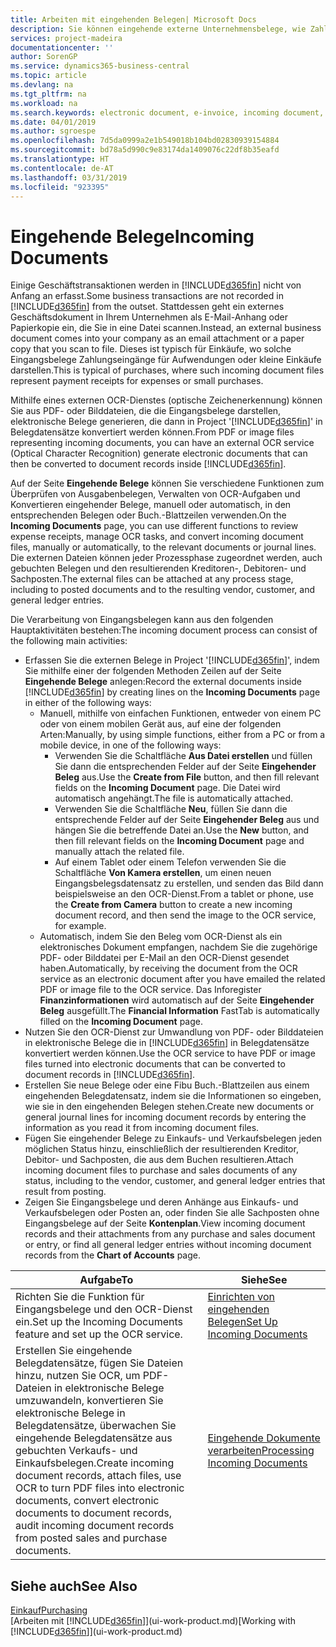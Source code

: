 ```yaml
---
title: Arbeiten mit eingehenden Belegen| Microsoft Docs
description: Sie können eingehende externe Unternehmensbelege, wie Zahlungseingänge oder PDF-Dateien verwalten, OCR-Aufgaben verwalten und Dateien in elektronische Belege und Datensätze umwandeln.
services: project-madeira
documentationcenter: ''
author: SorenGP
ms.service: dynamics365-business-central
ms.topic: article
ms.devlang: na
ms.tgt_pltfrm: na
ms.workload: na
ms.search.keywords: electronic document, e-invoice, incoming document, OCR, ecommerce, document exchange, import invoice
ms.date: 04/01/2019
ms.author: sgroespe
ms.openlocfilehash: 7d5da0999a2e1b549018b104bd02830939154884
ms.sourcegitcommit: bd78a5d990c9e83174da1409076c22df8b35eafd
ms.translationtype: HT
ms.contentlocale: de-AT
ms.lasthandoff: 03/31/2019
ms.locfileid: "923395"
---
```

# <a name="incoming-documents"></a><span data-ttu-id="41a33-103">Eingehende Belege</span><span class="sxs-lookup"><span data-stu-id="41a33-103">Incoming Documents</span></span>
<span data-ttu-id="41a33-104">Einige Geschäftstransaktionen werden in [!INCLUDE[d365fin](includes/d365fin_md.md)] nicht von Anfang an erfasst.</span><span class="sxs-lookup"><span data-stu-id="41a33-104">Some business transactions are not recorded in [!INCLUDE[d365fin](includes/d365fin_md.md)] from the outset.</span></span> <span data-ttu-id="41a33-105">Stattdessen geht ein externes Geschäftsdokument in Ihrem Unternehmen als E-Mail-Anhang oder Papierkopie ein, die Sie in eine Datei scannen.</span><span class="sxs-lookup"><span data-stu-id="41a33-105">Instead, an external business document comes into your company as an email attachment or a paper copy that you scan to file.</span></span> <span data-ttu-id="41a33-106">Dieses ist typisch für Einkäufe, wo solche Eingangsbelege Zahlungseingänge für Aufwendungen oder kleine Einkäufe darstellen.</span><span class="sxs-lookup"><span data-stu-id="41a33-106">This is typical of purchases, where such incoming document files represent payment receipts for expenses or small purchases.</span></span>

<span data-ttu-id="41a33-107">Mithilfe eines externen OCR-Dienstes (optische Zeichenerkennung) können Sie aus PDF- oder Bilddateien, die die Eingangsbelege darstellen, elektronische Belege generieren, die dann in Project '[!INCLUDE[d365fin](includes/d365fin_md.md)]' in Belegdatensätze konvertiert werden können.</span><span class="sxs-lookup"><span data-stu-id="41a33-107">From PDF or image files representing incoming documents, you can have an external OCR service (Optical Character Recognition) generate electronic documents that can then be converted to document records inside [!INCLUDE[d365fin](includes/d365fin_md.md)].</span></span>

<span data-ttu-id="41a33-108">Auf der Seite **Eingehende Belege** können Sie verschiedene Funktionen zum Überprüfen von Ausgabenbelegen, Verwalten von OCR-Aufgaben und Konvertieren eingehender Belege, manuell oder automatisch, in den entsprechenden Belegen oder Buch.-Blattzeilen verwenden.</span><span class="sxs-lookup"><span data-stu-id="41a33-108">On the **Incoming Documents** page, you can use different functions to review expense receipts, manage OCR tasks, and convert incoming document files, manually or automatically, to the relevant documents or journal lines.</span></span> <span data-ttu-id="41a33-109">Die externen Dateien können jeder Prozessphase zugeordnet werden, auch gebuchten Belegen und den resultierenden Kreditoren-, Debitoren- und Sachposten.</span><span class="sxs-lookup"><span data-stu-id="41a33-109">The external files can be attached at any process stage, including to posted documents and to the resulting vendor, customer, and general ledger entries.</span></span>

<span data-ttu-id="41a33-110">Die Verarbeitung von Eingangsbelegen kann aus den folgenden Hauptaktivitäten bestehen:</span><span class="sxs-lookup"><span data-stu-id="41a33-110">The incoming document process can consist of the following main activities:</span></span>

* <span data-ttu-id="41a33-111">Erfassen Sie die externen Belege in Project '[!INCLUDE[d365fin](includes/d365fin_md.md)]', indem Sie mithilfe einer der folgenden Methoden Zeilen auf der Seite **Eingehende Belege** anlegen:</span><span class="sxs-lookup"><span data-stu-id="41a33-111">Record the external documents inside [!INCLUDE[d365fin](includes/d365fin_md.md)] by creating lines on the **Incoming Documents** page in either of the following ways:</span></span>
  * <span data-ttu-id="41a33-112">Manuell, mithilfe von einfachen Funktionen, entweder von einem PC oder von einem mobilen Gerät aus, auf eine der folgenden Arten:</span><span class="sxs-lookup"><span data-stu-id="41a33-112">Manually, by using simple functions, either from a PC or from a mobile device, in one of the following ways:</span></span>
    * <span data-ttu-id="41a33-113">Verwenden Sie die Schaltfläche **Aus Datei erstellen** und füllen Sie dann die entsprechenden Felder auf der Seite **Eingehender Beleg** aus.</span><span class="sxs-lookup"><span data-stu-id="41a33-113">Use the **Create from File** button, and then fill relevant fields on the **Incoming Document** page.</span></span> <span data-ttu-id="41a33-114">Die Datei wird automatisch angehängt.</span><span class="sxs-lookup"><span data-stu-id="41a33-114">The file is automatically attached.</span></span>  
    * <span data-ttu-id="41a33-115">Verwenden Sie die Schaltfläche **Neu**, füllen Sie dann die entsprechende Felder auf der Seite **Eingehender Beleg** aus und hängen Sie die betreffende Datei an.</span><span class="sxs-lookup"><span data-stu-id="41a33-115">Use the **New** button, and then fill relevant fields on the **Incoming Document** page and manually attach the related file.</span></span>
    * <span data-ttu-id="41a33-116">Auf einem Tablet oder einem Telefon verwenden Sie die Schaltfläche **Von Kamera erstellen**, um einen neuen Eingangsbelegsdatensatz zu erstellen, und senden das Bild dann beispielsweise an den OCR-Dienst.</span><span class="sxs-lookup"><span data-stu-id="41a33-116">From a tablet or phone, use the **Create from Camera** button to create a new incoming document record, and then send the image to the OCR service, for example.</span></span>
  * <span data-ttu-id="41a33-117">Automatisch, indem Sie den Beleg vom OCR-Dienst als ein elektronisches Dokument empfangen, nachdem Sie die zugehörige PDF- oder Bilddatei per E-Mail an den OCR-Dienst gesendet haben.</span><span class="sxs-lookup"><span data-stu-id="41a33-117">Automatically, by receiving the document from the OCR service as an electronic document after you have emailed the related PDF or image file to the OCR service.</span></span> <span data-ttu-id="41a33-118">Das Inforegister **Finanzinformationen** wird automatisch auf der Seite **Eingehender Beleg** ausgefüllt.</span><span class="sxs-lookup"><span data-stu-id="41a33-118">The **Financial Information** FastTab is automatically filled on the **Incoming Document** page.</span></span>
* <span data-ttu-id="41a33-119">Nutzen Sie den OCR-Dienst zur Umwandlung von PDF- oder Bilddateien in elektronische Belege die in [!INCLUDE[d365fin](includes/d365fin_md.md)] in Belegdatensätze konvertiert werden können.</span><span class="sxs-lookup"><span data-stu-id="41a33-119">Use the OCR service to have PDF or image files turned into electronic documents that can be converted to document records in [!INCLUDE[d365fin](includes/d365fin_md.md)].</span></span>
* <span data-ttu-id="41a33-120">Erstellen Sie neue Belege oder eine Fibu Buch.-Blattzeilen aus einem eingehenden Belegdatensatz, indem sie die Informationen so eingeben, wie sie in den eingehenden Belegen stehen.</span><span class="sxs-lookup"><span data-stu-id="41a33-120">Create new documents or general journal lines for incoming document records by entering the information as you read it from incoming document files.</span></span>
* <span data-ttu-id="41a33-121">Fügen Sie eingehender Belege zu Einkaufs- und Verkaufsbelegen jeden möglichen Status hinzu, einschließlich der resultierenden Kreditor, Debitor- und Sachposten, die aus dem Buchen resultieren.</span><span class="sxs-lookup"><span data-stu-id="41a33-121">Attach incoming document files to purchase and sales documents of any status, including to the vendor, customer, and general ledger entries that result from posting.</span></span>
* <span data-ttu-id="41a33-122">Zeigen Sie Eingangsbelege und deren Anhänge aus Einkaufs- und Verkaufsbelegen oder Posten an, oder finden Sie alle Sachposten ohne Eingangsbelege auf der Seite **Kontenplan**.</span><span class="sxs-lookup"><span data-stu-id="41a33-122">View incoming document records and their attachments from any purchase and sales document or entry, or find all general ledger entries without incoming document records from the **Chart of Accounts** page.</span></span>

| <span data-ttu-id="41a33-123">Aufgabe</span><span class="sxs-lookup"><span data-stu-id="41a33-123">To</span></span> | <span data-ttu-id="41a33-124">Siehe</span><span class="sxs-lookup"><span data-stu-id="41a33-124">See</span></span> |
| --- | --- |
| <span data-ttu-id="41a33-125">Richten Sie die Funktion für Eingangsbelege und den OCR-Dienst ein.</span><span class="sxs-lookup"><span data-stu-id="41a33-125">Set up the Incoming Documents feature and set up the OCR service.</span></span> |[<span data-ttu-id="41a33-126">Einrichten von eingehenden Belegen</span><span class="sxs-lookup"><span data-stu-id="41a33-126">Set Up Incoming Documents</span></span>](across-how-setup-income-documents.md) |
| <span data-ttu-id="41a33-127">Erstellen Sie eingehende Belegdatensätze, fügen Sie Dateien hinzu, nutzen Sie OCR, um PDF-Dateien in elektronische Belege umzuwandeln, konvertieren Sie elektronische Belege in Belegdatensätze, überwachen Sie eingehende Belegdatensätze aus gebuchten Verkaufs- und Einkaufsbelegen.</span><span class="sxs-lookup"><span data-stu-id="41a33-127">Create incoming document records, attach files, use OCR to turn PDF files into electronic documents, convert electronic documents to document records, audit incoming document records from posted sales and purchase documents.</span></span> |[<span data-ttu-id="41a33-128">Eingehende Dokumente verarbeiten</span><span class="sxs-lookup"><span data-stu-id="41a33-128">Processing Incoming Documents</span></span>](across-process-income-documents.md) |

## <a name="see-also"></a><span data-ttu-id="41a33-129">Siehe auch</span><span class="sxs-lookup"><span data-stu-id="41a33-129">See Also</span></span>
[<span data-ttu-id="41a33-130">Einkauf</span><span class="sxs-lookup"><span data-stu-id="41a33-130">Purchasing</span></span>](purchasing-manage-purchasing.md)  
<span data-ttu-id="41a33-131">[Arbeiten mit [!INCLUDE[d365fin](includes/d365fin_md.md)]](ui-work-product.md)</span><span class="sxs-lookup"><span data-stu-id="41a33-131">[Working with [!INCLUDE[d365fin](includes/d365fin_md.md)]](ui-work-product.md)</span></span>
